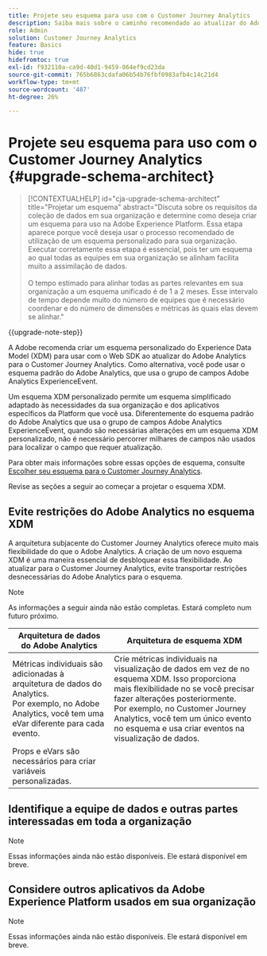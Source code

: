 ```yaml
---
title: Projete seu esquema para uso com o Customer Journey Analytics
description: Saiba mais sobre o caminho recomendado ao atualizar do Adobe Analytics para o Customer Journey Analytics
role: Admin
solution: Customer Journey Analytics
feature: Basics
hide: true
hidefromtoc: true
exl-id: f932110a-ca9d-40d1-9459-064ef9cd23da
source-git-commit: 765b6863cdafa06b54b76fbf0983afb4c14c21d4
workflow-type: tm+mt
source-wordcount: '487'
ht-degree: 26%

---
```


# Projete seu esquema para uso com o Customer Journey Analytics {#upgrade-schema-architect}

<!-- markdownlint-disable MD034 -->

>[!CONTEXTUALHELP]
>id="cja-upgrade-schema-architect"
>title="Projetar um esquema"
>abstract="Discuta sobre os requisitos da coleção de dados em sua organização e determine como deseja criar um esquema para uso na Adobe Experience Platform. Essa etapa aparece porque você deseja usar o processo recomendado de utilização de um esquema personalizado para sua organização. Executar corretamente essa etapa é essencial, pois ter um esquema ao qual todas as equipes em sua organização se alinham facilita muito a assimilação de dados.<br><br>O tempo estimado para alinhar todas as partes relevantes em sua organização a um esquema unificado é de 1 a 2 meses. Esse intervalo de tempo depende muito do número de equipes que é necessário coordenar e do número de dimensões e métricas às quais elas devem se alinhar."

<!-- markdownlint-enable MD034 -->

{{upgrade-note-step}}

A Adobe recomenda criar um esquema personalizado do Experience Data Model (XDM) para usar com o Web SDK ao atualizar do Adobe Analytics para o Customer Journey Analytics. Como alternativa, você pode usar o esquema padrão do Adobe Analytics, que usa o grupo de campos Adobe Analytics ExperienceEvent.

Um esquema XDM personalizado permite um esquema simplificado adaptado às necessidades da sua organização e dos aplicativos específicos da Platform que você usa. Diferentemente do esquema padrão do Adobe Analytics que usa o grupo de campos Adobe Analytics ExperienceEvent, quando são necessárias alterações em um esquema XDM personalizado, não é necessário percorrer milhares de campos não usados para localizar o campo que requer atualização.

Para obter mais informações sobre essas opções de esquema, consulte [Escolher seu esquema para o Customer Journey Analytics](/help/getting-started/cja-upgrade/cja-upgrade-schema-existing.md).

Revise as seções a seguir ao começar a projetar o esquema XDM.

## Evite restrições do Adobe Analytics no esquema XDM

A arquitetura subjacente do Customer Journey Analytics oferece muito mais flexibilidade do que o Adobe Analytics. A criação de um novo esquema XDM é uma maneira essencial de desbloquear essa flexibilidade. Ao atualizar para o Customer Journey Analytics, evite transportar restrições desnecessárias do Adobe Analytics para o esquema.

>[!NOTE]
>
>As informações a seguir ainda não estão completas. Estará completo num futuro próximo.

| Arquitetura de dados do Adobe Analytics | Arquitetura de esquema XDM |
|---------|----------|
| Métricas individuais são adicionadas à arquitetura de dados do Analytics.<br/>Por exemplo, no Adobe Analytics, você tem uma eVar diferente para cada evento. | Crie métricas individuais na visualização de dados em vez de no esquema XDM. Isso proporciona mais flexibilidade no se você precisar fazer alterações posteriormente.<br/>Por exemplo, no Customer Journey Analytics, você tem um único evento no esquema e usa criar eventos na visualização de dados. |
| Props e eVars são necessários para criar variáveis personalizadas. |  |

## Identifique a equipe de dados e outras partes interessadas em toda a organização

>[!NOTE]
>
>Essas informações ainda não estão disponíveis. Ele estará disponível em breve.

## Considere outros aplicativos da Adobe Experience Platform usados em sua organização

>[!NOTE]
>
>Essas informações ainda não estão disponíveis. Ele estará disponível em breve.
